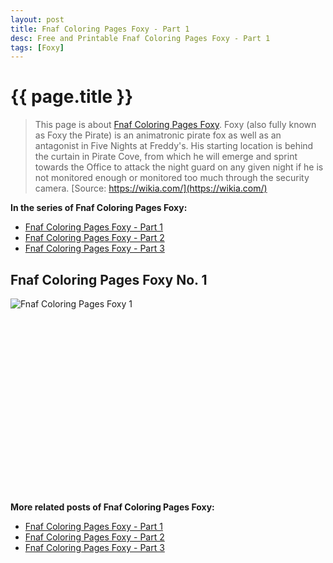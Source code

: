 ```yaml
---
layout: post
title: Fnaf Coloring Pages Foxy - Part 1
desc: Free and Printable Fnaf Coloring Pages Foxy - Part 1
tags: [Foxy]
---
```

{{ page.title }}
================
> This page is about [Fnaf Coloring Pages Foxy](https://fnafcoloringpages.github.io/). Foxy (also fully known as Foxy the Pirate) is an animatronic pirate fox as well as an antagonist in Five Nights at Freddy's. His starting location is behind the curtain in Pirate Cove, from which he will emerge and sprint towards the Office to attack the night guard on any given night if he is not monitored enough or monitored too much through the security camera. [Source: https://wikia.com/](https://wikia.com/)

**In the series of Fnaf Coloring Pages Foxy:**

* [Fnaf Coloring Pages Foxy - Part 1](https://fnafcoloringpages.github.io/2017/12/14/Fnaf-Coloring-Pages-Foxy-part-1)
* [Fnaf Coloring Pages Foxy - Part 2](https://fnafcoloringpages.github.io/2017/12/14/Fnaf-Coloring-Pages-Foxy-part-2)
* [Fnaf Coloring Pages Foxy - Part 3](https://fnafcoloringpages.github.io/2017/12/14/Fnaf-Coloring-Pages-Foxy-part-3)

## Fnaf Coloring Pages Foxy No. 1
![Fnaf Coloring Pages Foxy 1](https://fnafcoloringpages.github.io/img/Fnaf-Coloring-Pages-Foxy%20(1).jpg "Fnaf Coloring Pages Foxy 1")

<script async src="//pagead2.googlesyndication.com/pagead/js/adsbygoogle.js"></script><!-- Texxtonly --><ins class="adsbygoogle" style="display:inline-block;width:336px;height:280px" data-ad-client="ca-pub-6753140515841889" data-ad-slot="3207852233"></ins><script>(adsbygoogle = window.adsbygoogle || []).push({}); </script>

**More related posts of Fnaf Coloring Pages Foxy:**

* [Fnaf Coloring Pages Foxy - Part 1](https://fnafcoloringpages.github.io/2017/12/14/Fnaf-Coloring-Pages-Foxy-part-1)
* [Fnaf Coloring Pages Foxy - Part 2](https://fnafcoloringpages.github.io/2017/12/14/Fnaf-Coloring-Pages-Foxy-part-2)
* [Fnaf Coloring Pages Foxy - Part 3](https://fnafcoloringpages.github.io/2017/12/14/Fnaf-Coloring-Pages-Foxy-part-3)

